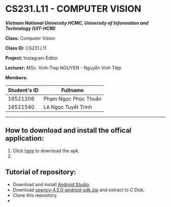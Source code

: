 # CS231.L11 - COMPUTER VISION

***Vietnam National University HCMC, University of Information and Technology (UIT-HCM)***

**Class:** Computer Vision

**Class ID:** CS231.L11

**Project:** Instagram Editor

**Lecturer:** MSc. Vinh-Tiep NGUYEN - Nguyễn Vinh Tiệp

**Members:**

|Student's ID|Fullname|
|--|--|
|16521206|Phạm Ngọc Phúc Thuần
|16521540|Lê Ngọc Tuyết Trinh

---
## How to download and install the offical application:

1. Click [here](https://github.com/thuanpham1206/CS231.L11-Project/blob/main/InstagramEditor/offical%20apk) to download the apk.
2. 


## Tutorial of repository:

- Download and install [Android Studio](https://developer.android.com/studio?gclid=Cj0KCQiA6Or_BRC_ARIsAPzuer9JwXQX5P4ElhW_GObRQrRWMdK3OmIo5B3kqv9hiONQ9dMOWaPrKpEaAmvaEALw_wcB&gclsrc=aw.ds).
- Download [opencv-4.5.0-android-sdk.zip](https://github.com/opencv/opencv/archive/4.5.0.zip) and extract to C Disk.
- Clone this repository.
- 
